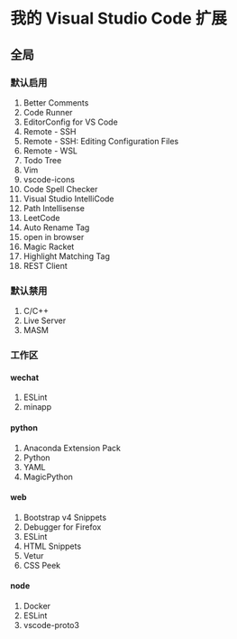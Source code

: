 # 我的 Visual Studio Code 扩展

## 全局

### 默认启用
1. Better Comments
2. Code Runner
3. EditorConfig for VS Code
4. Remote - SSH
5. Remote - SSH: Editing Configuration Files
6. Remote - WSL
7. Todo Tree
8. Vim
9. vscode-icons
10. Code Spell Checker
11. Visual Studio IntelliCode
12. Path Intellisense
13. LeetCode
14. Auto Rename Tag
15. open in browser
16. Magic Racket
17. Highlight Matching Tag
18. REST Client

### 默认禁用
1. C/C++
2. Live Server
3. MASM


### 工作区

#### wechat
1. ESLint
2. minapp

#### python
1. Anaconda Extension Pack
2. Python
3. YAML
4. MagicPython

#### web
1. Bootstrap v4 Snippets
2. Debugger for Firefox
3. ESLint
4. HTML Snippets
5. Vetur
6. CSS Peek

#### node
1. Docker
2. ESLint
3. vscode-proto3

